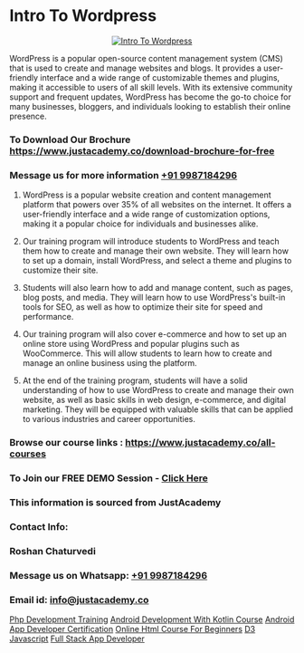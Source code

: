 # Intro To Wordpress

<p align="center">
  <a href="https://justacademy.co/course-detail/wordpress-training">
    <img src="https://justacademy.co/storage2/course_image/1677245494_course_image.webp" alt="Intro To Wordpress">
  </a>
</p>


WordPress is a popular open-source content management system (CMS) that is used to create and manage websites and blogs. It provides a user-friendly interface and a wide range of customizable themes and plugins, making it accessible to users of all skill levels. With its extensive community support and frequent updates, WordPress has become the go-to choice for many businesses, bloggers, and individuals looking to establish their online presence.
### To Download Our Brochure https://www.justacademy.co/download-brochure-for-free
### Message us for more information [+91 9987184296](https://api.whatsapp.com/send?phone=919987184296)
1) WordPress is a popular website creation and content management platform that powers over 35% of all websites on the internet. It offers a user-friendly interface and a wide range of customization options, making it a popular choice for individuals and businesses alike.

2) Our training program will introduce students to WordPress and teach them how to create and manage their own website. They will learn how to set up a domain, install WordPress, and select a theme and plugins to customize their site.

3) Students will also learn how to add and manage content, such as pages, blog posts, and media. They will learn how to use WordPress's built-in tools for SEO, as well as how to optimize their site for speed and performance.

4) Our training program will also cover e-commerce and how to set up an online store using WordPress and popular plugins such as WooCommerce. This will allow students to learn how to create and manage an online business using the platform.

5) At the end of the training program, students will have a solid understanding of how to use WordPress to create and manage their own website, as well as basic skills in web design, e-commerce, and digital marketing. They will be equipped with valuable skills that can be applied to various industries and career opportunities.

### Browse our course links : https://www.justacademy.co/all-courses 
### To Join our FREE DEMO Session - [Click Here](https://www.justacademy.co/register-for-course-demo)


### This information is sourced from JustAcademy
### Contact Info:
### Roshan Chaturvedi
### Message us on Whatsapp: [+91 9987184296](https://api.whatsapp.com/send?phone=919987184296)
### Email id: [info@justacademy.co](mailto:info@justacademy.co)
                    
[Php Development Training](https://www.linkedin.com/pulse/php-development-training-justacademy-coimbatore-or6re?trackingId=89jRGm8UNfhfYGOwOZ7NCQ%3D%3D&lipi=urn%3Ali%3Apage%3Ad_flagship3_company_admin%3ByPDF5Pb2RH67jlf7LdyQxA%3D%3D)
[Android Development With Kotlin Course](https://www.linkedin.com/pulse/android-development-kotlin-course-justacademy-sqmac/)
[Android App Developer Certification](https://medium.com/@justacademytraining/android-app-developer-certification-ab683f2a3fb6)
[Online Html Course For Beginners](https://medium.com/@justacademytraining/online-html-course-for-beginners-d45102c3d5ba)
[D3 Javascript](https://justacademyin.github.io/Articles/D3-Javascript)
[Full Stack App Developer](https://justacademyin.github.io/Articles/Full-Stack-App-Developer)

